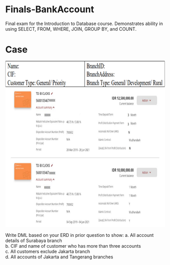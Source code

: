 # Finals-BankAccount
Final exam for the Introduction to Database course. Demonstrates ability in using SELECT, FROM, WHERE, JOIN, GROUP BY, and COUNT.

# Case
<img src="https://github.com/zahraprivias/Finals-BankAccount/blob/d266e1faa5efc4e1cc450282ebb5726baff67fab/soal.png" alt="Image" width="500" height="520">

Write DML based on your ERD in prior question to show:
a. All account details of Surabaya branch  
b. CIF and name of customer who has more than three accounts  
c. All customers exclude Jakarta branch  
d. All accounts of Jakarta and Tangerang branches  
